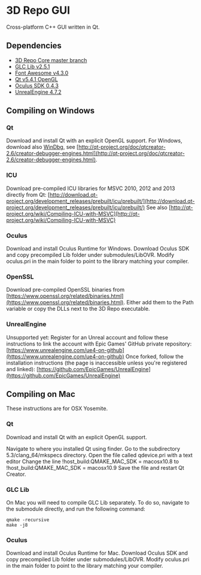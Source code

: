 3D Repo GUI
=========

Cross-platform C++ GUI written in Qt.

## Dependencies

- [3D Repo Core master branch](https://github.com/3drepo/3drepocore)
- [GLC Lib v2.5.1](https://github.com/laumaya/GLC_lib/tree/Version_2_5_1)
- [Font Awesome v4.3.0](https://github.com/FortAwesome/Font-Awesome/tree/v4.3.0)
- [Qt v5.4.1 OpenGL](https://www.qt.io/download-open-source/#section-2)
- [Oculus SDK 0.4.3](https://developer.oculus.com/downloads/)
- [UnrealEngine 4.7.2](https://github.com/3drepo/UnrealEngine)

## Compiling on Windows

### Qt

Download and install Qt with an explicit OpenGL support.
For Windows, download also [WinDbg](http://msdn.microsoft.com/en-us/windows/hardware/hh852365), see [http://qt-project.org/doc/qtcreator-2.6/creator-debugger-engines.html](http://qt-project.org/doc/qtcreator-2.6/creator-debugger-engines.html).

### ICU

Download pre-compiled ICU libraries for MSVC 2010, 2012 and 2013 directly from Qt: [http://download.qt-project.org/development_releases/prebuilt/icu/prebuilt/](http://download.qt-project.org/development_releases/prebuilt/icu/prebuilt/)
See also [http://qt-project.org/wiki/Compiling-ICU-with-MSVC](http://qt-project.org/wiki/Compiling-ICU-with-MSVC)

### Oculus

Download and install Oculus Runtime for Windows. Download Oculus SDK and copy precompiled Lib folder under submodules/LibOVR. Modify oculus.pri in the main folder to point to the library matching your compiler.

### OpenSSL

Download pre-compiled OpenSSL binaries from [https://www.openssl.org/related/binaries.html](https://www.openssl.org/related/binaries.html). Either add them to the Path variable or copy the DLLs next to the 3D Repo executable.

### UnrealEngine

Unsupported yet: Register for an Unreal account and follow these instructions to link the account with Epic Games' GitHub private repository: [https://www.unrealengine.com/ue4-on-github](https://www.unrealengine.com/ue4-on-github)
Once forked, follow the installation instructions (the page is inaccessible unless you're registered and linked): [https://github.com/EpicGames/UnrealEngine](https://github.com/EpicGames/UnrealEngine) 

## Compiling on Mac

These instructions are for OSX Yosemite.

### Qt

Download and install Qt with an explicit OpenGL support.

Navigate to where you installed Qt using finder.
Go to the subdirectory 5.3/clang_64/mkspecs directory.
Open the file called qdevice.pri with a text editor
Change the line !host_build:QMAKE_MAC_SDK = macosx10.8 to !host_build:QMAKE_MAC_SDK = macosx10.9
Save the file and restart Qt Creator.

### GLC Lib

On Mac you will need to compile GLC Lib separately. To do so, navigate to the submodule directly, and run the following command:

```
qmake -recursive
make -j8
```

### Oculus

Download and install Oculus Runtime for Mac. Download Oculus SDK and copy precompiled Lib folder under submodules/LibOVR. Modify oculus.pri in the main folder to point to the library matching your compiler.

